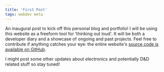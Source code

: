 ```yaml
---
title: 'First Post'
tags: webdev meta
---
```


An inaugural post to kick off this personal blog and portfolio! I will be using this website as a freeform tool for 'thinking out loud'. It will be both a developer diary and a showcase of ongoing and past projects. Feel free to contribute if anything catches your eye: the entire website's [source code is available on GitHub](https://github.com/flopeters1337/flopeters1337.github.io).

I might post some other updates about electronics and potentially D&D related stuff so stay tuned!